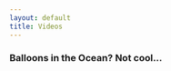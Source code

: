 ```yaml
---
layout: default
title: Videos
---
```

<div class="story-content">
<h3>Balloons in the Ocean?  Not cool...</h3>
<p><object classid="clsid:d27cdb6e-ae6d-11cf-96b8-444553540000" width="480" height="385" codebase="http://download.macromedia.com/pub/shockwave/cabs/flash/swflash.cab#version=6,0,40,0"><param name="allowFullScreen" value="true" /><param name="allowscriptaccess" value="always" /><param name="src" value="http://www.youtube.com/v/x4Ie01nl8xQ&amp;hl=en_US&amp;fs=1&amp;" /><param name="allowfullscreen" value="true" /><embed type="application/x-shockwave-flash" width="480" height="385" src="http://www.youtube.com/v/x4Ie01nl8xQ&amp;hl=en_US&amp;fs=1&amp;" allowscriptaccess="always" allowfullscreen="true"></embed></object></p>
</div>
